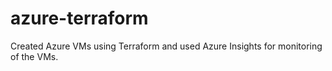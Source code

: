 # azure-terraform

Created Azure VMs using Terraform and used Azure Insights for monitoring of the VMs.
